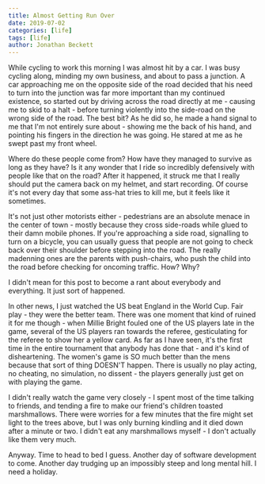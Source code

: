 ```yaml
---
title: Almost Getting Run Over
date: 2019-07-02
categories: [life]
tags: [life]
author: Jonathan Beckett
---
```


While cycling to work this morning I was almost hit by a car. I was busy cycling along, minding my own business, and about to pass a junction. A car approaching me on the opposite side of the road decided that his need to turn into the junction was far more important than my continued existence, so started out by driving across the road directly at me - causing me to skid to a halt - before turning violently into the side-road on the wrong side of the road. The best bit? As he did so, he made a hand signal to me that I'm not entirely sure about - showing me the back of his hand, and pointing his fingers in the direction he was going. He stared at me as he swept past my front wheel.

Where do these people come from? How have they managed to survive as long as they have? Is it any wonder that I ride so incredibly defensively with people like that on the road? After it happened, it struck me that I really should put the camera back on my helmet, and start recording. Of course it's not every day that some ass-hat tries to kill me, but it feels like it sometimes.

It's not just other motorists either - pedestrians are an absolute menace in the center of town - mostly because they cross side-roads while glued to their damn mobile phones. If you're approaching a side road, signalling to turn on a bicycle, you can usually guess that people are not going to check back over their shoulder before stepping into the road. The really madenning ones are the parents with push-chairs, who push the child into the road before checking for oncoming traffic. How? Why?

I didn't mean for this post to become a rant about everybody and everything. It just sort of happened.

In other news, I just watched the US beat England in the World Cup. Fair play - they were the better team. There was one moment that kind of ruined it for me though - when Millie Bright fouled one of the US players late in the game, several of the US players ran towards the referee, gesticulating for the referee to show her a yellow card. As far as I have seen, it's the first time in the entire tournament that anybody has done that - and it's kind of disheartening. The women's game is SO much better than the mens because that sort of thing DOESN'T happen. There is usually no play acting, no cheating, no simulation, no dissent - the players generally just get on with playing the game.

I didn't really watch the game very closely - I spent most of the time talking to friends, and tending a fire to make our friend's children toasted marshmallows. There were worries for a few minutes that the fire might set light to the trees above, but I was only burning kindling and it died down after a minute or two. I didn't eat any marshmallows myself - I don't actually like them very much.

Anyway. Time to head to bed I guess. Another day of software development to come. Another day trudging up an impossibly steep and long mental hill. I need a holiday.